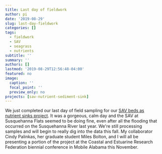 ```yaml
---
title: Last day of fieldwork
author: pi
date: '2019-08-29'
slug: last-day-fieldwork
categories: []
tags:
  - fieldwork
  - SAV
  - seagrass
  - nutrients
subtitle: ''
summary: ''
authors: []
lastmod: '2019-08-29T12:56:48-04:00'
featured: no
image:
  caption: ''
  focal_point: ''
  preview_only: no
projects: [sav-nutrient-sediment-sink]
---
```

We just completed our last day of field sampling for our [SAV beds as nutrient sinks project](https://gurbisz-coastal-ecology.netlify.com/project/2019-sav-nutrient-sediment-sink/sav-nutrient-sediment-sink/). It was a gorgeous, calm day and the SAV at Susquehanna Flats seemed to be doing fine, even after all the flooding that occurred on the Susquehanna River last year. We're still processing samples and will begin to really dig into the data this fall. My collaborator Cindy Palinkas, her graduate student Miles Bolton, and I will all be presenting a portion of the project at the Coastal and Estuarine Research Federation biennial conference in Mobile Alabama this November. 